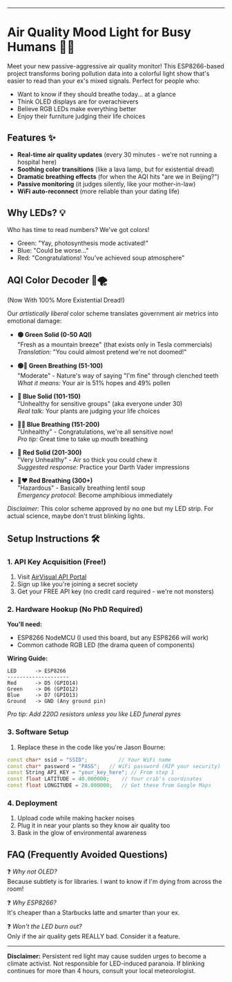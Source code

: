 

---

# Air Quality Mood Light for Busy Humans 🌈🤖

Meet your new passive-aggressive air quality monitor! This ESP8266-based project transforms boring pollution data into a colorful light show that's easier to read than your ex's mixed signals. Perfect for people who:

- Want to know if they should breathe today... at a glance
- Think OLED displays are for overachievers
- Believe RGB LEDs make everything better
- Enjoy their furniture judging their life choices

## Features ✨

- **Real-time air quality updates** (every 30 minutes - we're not running a hospital here)
- **Soothing color transitions** (like a lava lamp, but for existential dread)
- **Dramatic breathing effects** (for when the AQI hits "are we in Beijing?")
- **Passive monitoring** (it judges silently, like your mother-in-law)
- **WiFi auto-reconnect** (more reliable than your dating life)

## Why LEDs? 💡

Who has time to read numbers? We've got colors!
- Green: "Yay, photosynthesis mode activated!"
- Blue: "Could be worse..."
- Red: "Congratulations! You've achieved soup atmosphere"


## AQI Color Decoder 🎨🌪️  
(Now With 100% More Existential Dread!)

Our *artistically liberal* color scheme translates government air metrics into emotional damage:

- **🟢 Green Solid (0-50 AQI)**  
"Fresh as a mountain breeze" (that exists only in Tesla commercials)  
*Translation:* "You could almost pretend we're not doomed!"

- **🟢💚 Green Breathing (51-100)**  
"Moderate" - Nature's way of saying "I'm fine" through clenched teeth  
*What it means:* Your air is 51% hopes and 49% pollen

- **🔵 Blue Solid (101-150)**  
"Unhealthy for sensitive groups" (aka everyone under 30)  
*Real talk:* Your plants are judging your life choices

- **🔵💙 Blue Breathing (151-200)**  
"Unhealthy" - Congratulations, we're all sensitive now!  
*Pro tip:* Great time to take up mouth breathing

- **🔴 Red Solid (201-300)**  
"Very Unhealthy" - Air so thick you could chew it  
*Suggested response:* Practice your Darth Vader impressions

- **🔴❤️ Red Breathing (300+)**  
"Hazardous" - Basically breathing lentil soup  
*Emergency protocol:* Become amphibious immediately

*Disclaimer:* This color scheme approved by no one but my LED strip. For actual science, maybe don't trust blinking lights.

## Setup Instructions 🛠️

### 1. API Key Acquisition (Free!)
1. Visit [AirVisual API Portal](https://www.iqair.com/air-pollution-data-api)
2. Sign up like you're joining a secret society
3. Get your FREE API key (no credit card required - we're not monsters)

### 2. Hardware Hookup (No PhD Required)
**You'll need:**
- ESP8266 NodeMCU (I used this board, but any ESP8266 will work)
- Common cathode RGB LED (the drama queen of components)

**Wiring Guide:**
```
LED      -> ESP8266
--------------------
Red      -> D5 (GPIO14)
Green    -> D6 (GPIO12)
Blue     -> D7 (GPIO13)
Ground   -> GND (Any ground pin)
```

*Pro tip: Add 220Ω resistors unless you like LED funeral pyres*

### 3. Software Setup
1. Replace these in the code like you're Jason Bourne:
```cpp
const char* ssid = "SSID";          // Your WiFi name
const char* password = "PASS";   // WiFi password (RIP your security)
const String API_KEY = "your_key_here"; // From step 1
const float LATITUDE = 40.000000;    // Your crib's coordinates
const float LONGITUDE = 20.000000;   // Get these from Google Maps
```

### 4. Deployment
1. Upload code while making hacker noises
2. Plug it in near your plants so they know air quality too
3. Bask in the glow of environmental awareness

## FAQ (Frequently Avoided Questions)

❓ *Why not OLED?*  
Because subtlety is for libraries. I want to know if I'm dying from across the room!

❓ *Why ESP8266?*  
It's cheaper than a Starbucks latte and smarter than your ex.

❓ *Won't the LED burn out?*  
Only if the air quality gets REALLY bad. Consider it a feature.

---

**Disclaimer:** Persistent red light may cause sudden urges to become a climate activist. Not responsible for LED-induced paranoia. If blinking continues for more than 4 hours, consult your local meteorologist.
